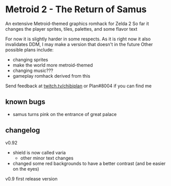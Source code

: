 # Metroid 2 - The Return of Samus
An extensive Metroid-themed graphics romhack for Zelda 2
So far it changes the player sprites, tiles, palettes, and some flavor text

For now it is slightly harder in some respects. As it is right now it also invalidates DDM, I may make a version that doesn't in the future
Other possible plans include:
* changing sprites
* make the world more metroid-themed
* changing music???
* gameplay romhack derived from this

Send feedback at [twitch.tv/chibiplan](https://twitch.tv/chibiplan) or Plan#8004 if you can find me

## known bugs
* samus turns pink on the entrance of great palace

## changelog
v0.92
* shield is now called varia
  * other minor text changes
* changed some red backgrounds to have a better contrast (and be easier on the eyes)

v0.9 first release version
